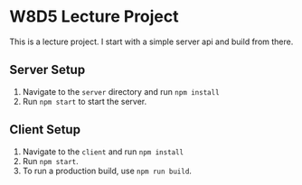 # W8D5 Lecture Project

This is a lecture project.  I start with a simple server api and build from there.

## Server Setup

1. Navigate to the `server` directory and run `npm install`
1. Run `npm start` to start the server.

## Client Setup

1. Navigate to the `client` and run `npm install`
1. Run `npm start`.
1. To run a production build, use `npm run build`.